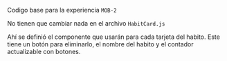 Codigo base para la experiencia `MOB-2`

No tienen que cambiar nada en el archivo `HabitCard.js`

Ahí se definió el componente que usarán para cada tarjeta del habito. Este tiene un botón para eliminarlo, el nombre del habito y el contador actualizable con botones.